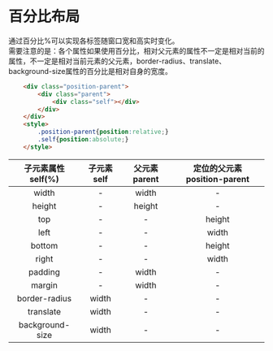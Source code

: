 # 百分比布局
通过百分比%可以实现各标签随窗口宽和高实时变化。    
需要注意的是：各个属性如果使用百分比，相对父元素的属性不一定是相对当前的属性，不一定是相对当前元素的父元素，border-radius、translate、background-size属性的百分比是相对自身的宽度。
```html
    <div class="position-parent">
        <div class="parent">
            <div class="self"></div>
        </div>
    </div>
    <style>
        .position-parent{position:relative;}
        .self{position:absolute;}
    </style>
```
|子元素属性self(%)|子元素self|父元素parent|定位的父元素position-parent|
|:---:|:---:|:---:|:---:|
|width|-|width|-|
|height|-|height|-|
|top|-|-|height|
|left|-|-|width|
|bottom|-|-|height|
|right|-|-|width|
|padding|-|width|-|
|margin|-|width|-|
|border-radius|width|-|-|
|translate|width|-|-|
|background-size|width|-|-|
